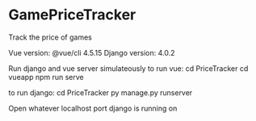 # GamePriceTracker
Track the price of games

Vue version: @vue/cli 4.5.15
Django version: 4.0.2

Run django and vue server simulateously
to run vue:
cd PriceTracker
cd vueapp
npm run serve

to run django:
cd PriceTracker
py manage.py runserver

Open whatever localhost port django is running on
